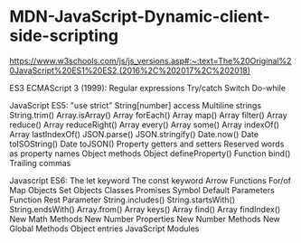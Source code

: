 # MDN-JavaScript-Dynamic-client-side-scripting
https://www.w3schools.com/js/js_versions.asp#:~:text=The%20Original%20JavaScript%20ES1%20ES2,(2016%2C%202017%2C%202018)

ES3	ECMAScript 3 (1999):
	Regular expressions
	Try/catch
	Switch
	Do-while


JavaScript ES5:
	"use strict"
	String[number] access
	Multiline strings
	String.trim()
	Array.isArray()
	Array forEach()
	Array map()
	Array filter()
	Array reduce()
	Array reduceRight()
	Array every()
	Array some()
	Array indexOf()
	Array lastIndexOf()
	JSON.parse()
	JSON.stringify()
	Date.now()
	Date toISOString()
	Date toJSON()
	Property getters and setters
	Reserved words as property names
	Object methods
	Object defineProperty()
	Function bind()
	Trailing commas

Javascript ES6:
	The let keyword
	The const keyword
	Arrow Functions
	For/of
	Map Objects
	Set Objects
	Classes
	Promises
	Symbol
	Default Parameters
	Function Rest Parameter
	String.includes()
	String.startsWith()
	String.endsWith()
	Array.from()
	Array keys()
	Array find()
	Array findIndex()
	New Math Methods
	New Number Properties
	New Number Methods
	New Global Methods
	Object entries
	JavaScript Modules
